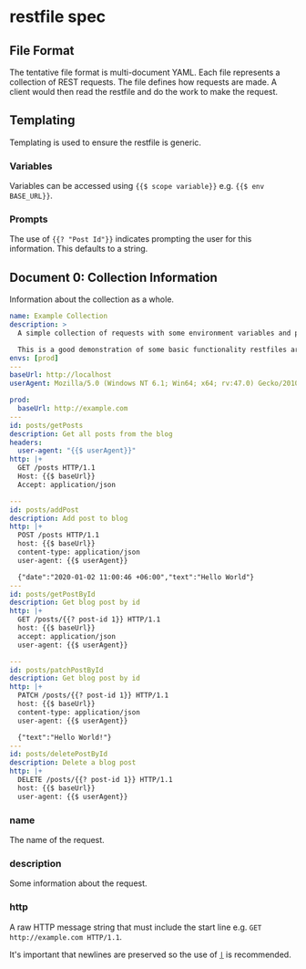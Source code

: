 # restfile spec

## File Format

The tentative file format is multi-document YAML. Each file represents a collection of REST requests. The file defines how requests are made. A client would then read the restfile and do the work to make the request.

## Templating

Templating is used to ensure the restfile is generic.

### Variables

Variables can be accessed using `{{$ scope variable}}` e.g. `{{$ env BASE_URL}}`.

### Prompts

The use of `{{? "Post Id"}}` indicates prompting the user for this information. This defaults to a string.

## Document 0: Collection Information

Information about the collection as a whole.

<!-- prettier-ignore -->
```yaml
name: Example Collection
description: >
  A simple collection of requests with some environment variables and prompts.

  This is a good demonstration of some basic functionality restfiles are aiming for.
envs: [prod]
---
baseUrl: http://localhost
userAgent: Mozilla/5.0 (Windows NT 6.1; Win64; x64; rv:47.0) Gecko/20100101 Firefox/47.0

prod:
  baseUrl: http://example.com
---
id: posts/getPosts
description: Get all posts from the blog
headers:
  user-agent: "{{$ userAgent}}"
http: |+
  GET /posts HTTP/1.1
  Host: {{$ baseUrl}}
  Accept: application/json

---
id: posts/addPost
description: Add post to blog
http: |+
  POST /posts HTTP/1.1
  host: {{$ baseUrl}}
  content-type: application/json
  user-agent: {{$ userAgent}}

  {"date":"2020-01-02 11:00:46 +06:00","text":"Hello World"}
---
id: posts/getPostById
description: Get blog post by id
http: |+
  GET /posts/{{? post-id 1}} HTTP/1.1
  host: {{$ baseUrl}}
  accept: application/json
  user-agent: {{$ userAgent}}

---
id: posts/patchPostById
description: Get blog post by id
http: |+
  PATCH /posts/{{? post-id 1}} HTTP/1.1
  host: {{$ baseUrl}}
  content-type: application/json
  user-agent: {{$ userAgent}}

  {"text":"Hello World!"}
---
id: posts/deletePostById
description: Delete a blog post
http: |+
  DELETE /posts/{{? post-id 1}} HTTP/1.1
  host: {{$ baseUrl}}
  user-agent: {{$ userAgent}}

```

### name

The name of the request.

### description

Some information about the request.

### http

A raw HTTP message string that must include the start line e.g. `GET http://example.com HTTP/1.1`.

It's important that newlines are preserved so the use of [`|`](https://yaml.org/spec/1.2.2/#23-scalars) is recommended.
